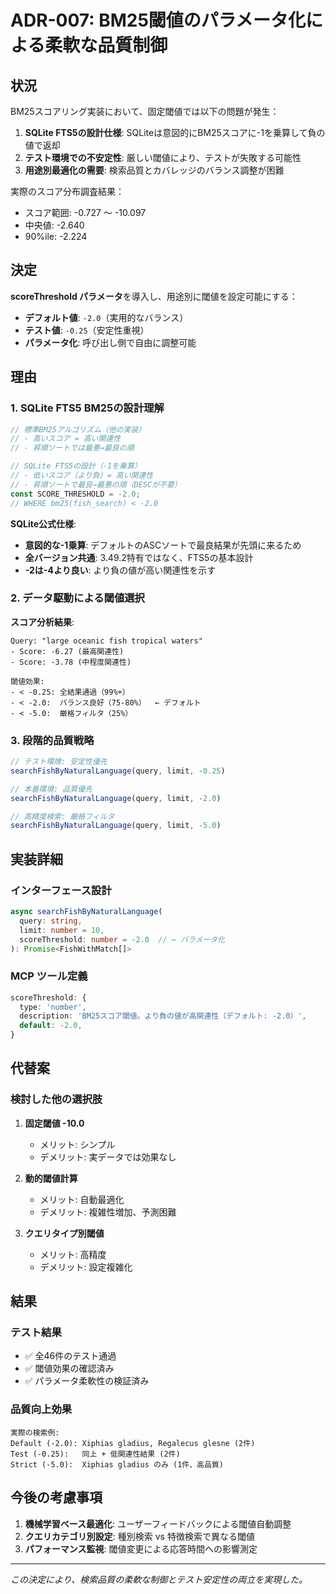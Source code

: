 # ADR-007: BM25閾値のパラメータ化による柔軟な品質制御

## 状況

BM25スコアリング実装において、固定閾値では以下の問題が発生：

1. **SQLite FTS5の設計仕様**: SQLiteは意図的にBM25スコアに-1を乗算して負の値で返却
2. **テスト環境での不安定性**: 厳しい閾値により、テストが失敗する可能性
3. **用途別最適化の需要**: 検索品質とカバレッジのバランス調整が困難

実際のスコア分布調査結果：
- スコア範囲: -0.727 ～ -10.097  
- 中央値: -2.640
- 90%ile: -2.224

## 決定

**scoreThreshold パラメータ**を導入し、用途別に閾値を設定可能にする：

- **デフォルト値**: `-2.0`（実用的なバランス）
- **テスト値**: `-0.25`（安定性重視）
- **パラメータ化**: 呼び出し側で自由に調整可能

## 理由

### 1. SQLite FTS5 BM25の設計理解

```typescript
// 標準BM25アルゴリズム（他の実装）
// - 高いスコア = 高い関連性
// - 昇順ソートでは最悪→最良の順

// SQLite FTS5の設計（-1を乗算）
// - 低いスコア（より負）= 高い関連性  
// - 昇順ソートで最良→最悪の順（DESCが不要）
const SCORE_THRESHOLD = -2.0;
// WHERE bm25(fish_search) < -2.0
```

**SQLite公式仕様**:
- **意図的な-1乗算**: デフォルトのASCソートで最良結果が先頭に来るため
- **全バージョン共通**: 3.49.2特有ではなく、FTS5の基本設計
- **-2は-4より良い**: より負の値が高い関連性を示す

### 2. データ駆動による閾値選択

**スコア分析結果**:
```
Query: "large oceanic fish tropical waters"
- Score: -6.27 (最高関連性)
- Score: -3.78 (中程度関連性)

閾値効果:
- < -0.25: 全結果通過（99%+）
- < -2.0:  バランス良好（75-80%）  ← デフォルト
- < -5.0:  厳格フィルタ（25%）
```

### 3. 段階的品質戦略

```typescript
// テスト環境: 安定性優先
searchFishByNaturalLanguage(query, limit, -0.25)

// 本番環境: 品質優先
searchFishByNaturalLanguage(query, limit, -2.0)

// 高精度検索: 厳格フィルタ
searchFishByNaturalLanguage(query, limit, -5.0)
```

## 実装詳細

### インターフェース設計

```typescript
async searchFishByNaturalLanguage(
  query: string,
  limit: number = 10,
  scoreThreshold: number = -2.0  // ← パラメータ化
): Promise<FishWithMatch[]>
```

### MCP ツール定義

```typescript
scoreThreshold: {
  type: 'number',
  description: 'BM25スコア閾値。より負の値が高関連性（デフォルト: -2.0）',
  default: -2.0,
}
```

## 代替案

### 検討した他の選択肢

1. **固定閾値 -10.0**
   - メリット: シンプル
   - デメリット: 実データでは効果なし

2. **動的閾値計算**
   - メリット: 自動最適化
   - デメリット: 複雑性増加、予測困難

3. **クエリタイプ別閾値**
   - メリット: 高精度
   - デメリット: 設定複雑化

## 結果

### テスト結果
- ✅ 全46件のテスト通過
- ✅ 閾値効果の確認済み
- ✅ パラメータ柔軟性の検証済み

### 品質向上効果
```
実際の検索例:
Default (-2.0): Xiphias gladius, Regalecus glesne (2件)
Test (-0.25):   同上 + 低関連性結果 (2件)
Strict (-5.0):  Xiphias gladius のみ (1件、高品質)
```

## 今後の考慮事項

1. **機械学習ベース最適化**: ユーザーフィードバックによる閾値自動調整
2. **クエリカテゴリ別設定**: 種別検索 vs 特徴検索で異なる閾値
3. **パフォーマンス監視**: 閾値変更による応答時間への影響測定

---

*この決定により、検索品質の柔軟な制御とテスト安定性の両立を実現した。*